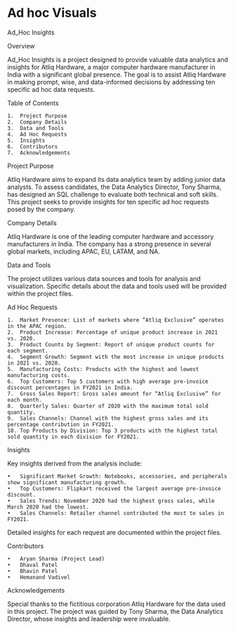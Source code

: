 # Ad hoc Visuals
Ad_Hoc Insights

Overview

Ad_Hoc Insights is a project designed to provide valuable data analytics and insights for Atliq Hardware, a major computer hardware manufacturer in India with a significant global presence. The goal is to assist Atliq Hardware in making prompt, wise, and data-informed decisions by addressing ten specific ad hoc data requests.

Table of Contents

	1.	Project Purpose
	2.	Company Details
	3.	Data and Tools
	4.	Ad Hoc Requests
	5.	Insights
	6.	Contributors
	7.	Acknowledgements

Project Purpose

Atliq Hardware aims to expand its data analytics team by adding junior data analysts. To assess candidates, the Data Analytics Director, Tony Sharma, has designed an SQL challenge to evaluate both technical and soft skills. This project seeks to provide insights for ten specific ad hoc requests posed by the company.

Company Details

Atliq Hardware is one of the leading computer hardware and accessory manufacturers in India. The company has a strong presence in several global markets, including APAC, EU, LATAM, and NA.

Data and Tools

The project utilizes various data sources and tools for analysis and visualization. Specific details about the data and tools used will be provided within the project files.

Ad Hoc Requests

	1.	Market Presence: List of markets where “Atliq Exclusive” operates in the APAC region.
	2.	Product Increase: Percentage of unique product increase in 2021 vs. 2020.
	3.	Product Counts by Segment: Report of unique product counts for each segment.
	4.	Segment Growth: Segment with the most increase in unique products in 2021 vs. 2020.
	5.	Manufacturing Costs: Products with the highest and lowest manufacturing costs.
	6.	Top Customers: Top 5 customers with high average pre-invoice discount percentages in FY2021 in India.
	7.	Gross Sales Report: Gross sales amount for “Atliq Exclusive” for each month.
	8.	Quarterly Sales: Quarter of 2020 with the maximum total sold quantity.
	9.	Sales Channels: Channel with the highest gross sales and its percentage contribution in FY2021.
	10.	Top Products by Division: Top 3 products with the highest total sold quantity in each division for FY2021.

Insights

Key insights derived from the analysis include:

	•	Significant Market Growth: Notebooks, accessories, and peripherals show significant manufacturing growth.
	•	Top Customers: Flipkart received the largest average pre-invoice discount.
	•	Sales Trends: November 2020 had the highest gross sales, while March 2020 had the lowest.
	•	Sales Channels: Retailer channel contributed the most to sales in FY2021.

Detailed insights for each request are documented within the project files.

Contributors

	•	Aryan Sharma (Project Lead)
	•	Dhaval Patel
	•	Bhavin Patel
	•	Hemanand Vadivel

Acknowledgements

Special thanks to the fictitious corporation Atliq Hardware for the data used in this project. The project was guided by Tony Sharma, the Data Analytics Director, whose insights and leadership were invaluable.

